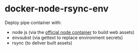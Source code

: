 # docker-node-rsync-env

Deploy pipe container with:

* node js (via the [official node container](https://hub.docker.com/_/node/) to build web assets)
* envsubst (via gettext to replace environment secrets)
* rsync (to deliver built assets)
